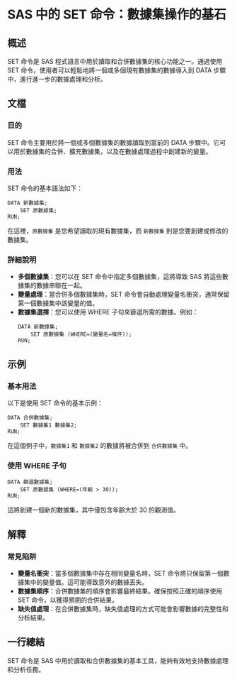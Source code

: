 <!--
Meta Description: # SAS 中的 SET 命令：數據集操作的基石 ## 概述 SET 命令是 SAS 程式語言中用於讀取和合併數據集的核心功能之一。通過使用 SET 命令，使用者可以輕鬆地將一個或多個現有數據集的數據導入到 DATA 步驟中，進行進一步的數據處理和分析。 ## 文檔 ### 目的 SET 命令主要用...
Meta Keywords: set, sas, data, 原數據集, run
-->

# SAS 中的 SET 命令：數據集操作的基石

## 概述
SET 命令是 SAS 程式語言中用於讀取和合併數據集的核心功能之一。通過使用 SET 命令，使用者可以輕鬆地將一個或多個現有數據集的數據導入到 DATA 步驟中，進行進一步的數據處理和分析。

## 文檔
### 目的
SET 命令主要用於將一個或多個數據集的數據讀取到當前的 DATA 步驟中。它可以用於數據集的合併、擴充數據集，以及在數據處理過程中創建新的變量。

### 用法
SET 命令的基本語法如下：
```sas
DATA 新數據集;
    SET 原數據集;
RUN;
```
在這裡，`原數據集` 是您希望讀取的現有數據集，而 `新數據集` 則是您要創建或修改的數據集。

### 詳細說明
- **多個數據集**：您可以在 SET 命令中指定多個數據集，這將導致 SAS 將這些數據集的數據串聯在一起。
- **變量處理**：當合併多個數據集時，SET 命令會自動處理變量名衝突，通常保留第一個數據集中該變量的值。
- **數據集選擇**：您可以使用 WHERE 子句來篩選所需的數據。例如：
    ```sas
    DATA 新數據集;
        SET 原數據集 (WHERE=(變量名=條件));
    RUN;
    ```

## 示例
### 基本用法
以下是使用 SET 命令的基本示例：
```sas
DATA 合併數據集;
    SET 數據集1 數據集2;
RUN;
```
在這個例子中，`數據集1` 和 `數據集2` 的數據將被合併到 `合併數據集` 中。

### 使用 WHERE 子句
```sas
DATA 篩選數據集;
    SET 原數據集 (WHERE=(年齡 > 30));
RUN;
```
這將創建一個新的數據集，其中僅包含年齡大於 30 的觀測值。

## 解釋
### 常見陷阱
- **變量名衝突**：當多個數據集中存在相同變量名時，SET 命令將只保留第一個數據集中的變量值。這可能導致意外的數據丟失。
- **數據集順序**：合併數據集的順序會影響最終結果。確保按照正確的順序使用 SET 命令，以獲得預期的合併結果。
- **缺失值處理**：在合併數據集時，缺失值處理的方式可能會影響數據的完整性和分析結果。

## 一行總結
SET 命令是 SAS 中用於讀取和合併數據集的基本工具，能夠有效地支持數據處理和分析任務。